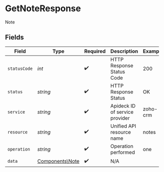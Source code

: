 # GetNoteResponse

Note


## Fields

| Field                                              | Type                                               | Required                                           | Description                                        | Example                                            |
| -------------------------------------------------- | -------------------------------------------------- | -------------------------------------------------- | -------------------------------------------------- | -------------------------------------------------- |
| `statusCode`                                       | *int*                                              | :heavy_check_mark:                                 | HTTP Response Status Code                          | 200                                                |
| `status`                                           | *string*                                           | :heavy_check_mark:                                 | HTTP Response Status                               | OK                                                 |
| `service`                                          | *string*                                           | :heavy_check_mark:                                 | Apideck ID of service provider                     | zoho-crm                                           |
| `resource`                                         | *string*                                           | :heavy_check_mark:                                 | Unified API resource name                          | notes                                              |
| `operation`                                        | *string*                                           | :heavy_check_mark:                                 | Operation performed                                | one                                                |
| `data`                                             | [Components\Note](../../Models/Components/Note.md) | :heavy_check_mark:                                 | N/A                                                |                                                    |